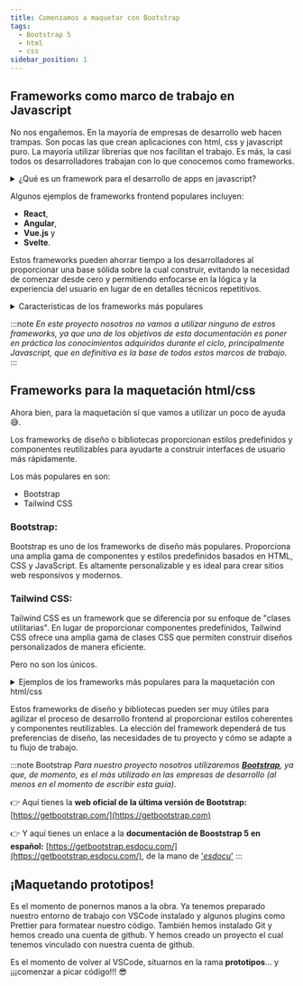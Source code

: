 ```yaml
---
title: Comenzamos a maquetar con Bootstrap
tags:
  - Bootstrap 5
  - html
  - css
sidebar_position: 1
---
```



## Frameworks como marco de trabajo en Javascript
No nos engañemos. En la mayoría de empresas de desarrollo web hacen trampas. Son pocas las que crean aplicaciones con html, css y javascript puro. La mayoría utilizar librerías que nos facilitan el trabajo. Es más, la casi todos os desarrolladores trabajan con lo que conocemos como frameworks.

<details>
<summary>¿Qué es un framework para el desarrollo de apps en javascript?</summary>
Un framework para el desarrollo frontend es una estructura o conjunto de herramientas predefinidas diseñadas para facilitar y agilizar la creación de interfaces de usuario interactivas y atractivas en aplicaciones web. 

Estos frameworks proporcionan una base sólida de código, patrones de diseño y **componentes reutilizables** que permiten a los desarrolladores construir interfaces de usuario de manera más eficiente y coherente.

Las características comunes de los frameworks de desarrollo frontend incluyen:

- Componentización: Los frameworks frontend generalmente promueven la creación de componentes reutilizables. Los componentes son piezas de interfaz de usuario autónomas y autocontenidas que pueden ser combinadas y reutilizadas en toda la aplicación.

- Gestión de estados: Muchos frameworks ofrecen soluciones para gestionar el estado de la aplicación, lo que permite manejar la lógica y la interacción de manera organizada y escalable.

- Enrutamiento: Los frameworks suelen proporcionar herramientas para administrar el enrutamiento en aplicaciones de una sola página (SPA) y asegurar que las diferentes partes de la interfaz de usuario se muestren correctamente en función de la URL actual.

- Interacción y dinamismo: Estos frameworks a menudo incluyen funcionalidades para manejar interacciones en tiempo real, animaciones y actualizaciones dinámicas en la interfaz de usuario.

- Compatibilidad con dispositivos: Muchos frameworks se centran en la creación de aplicaciones web receptivas que funcionen en una variedad de dispositivos y tamaños de pantalla.

- Optimización de rendimiento: Los frameworks suelen incorporar optimizaciones de rendimiento, como el uso de un Virtual DOM (en el caso de React) para reducir la cantidad de actualizaciones de la interfaz de usuario y mejorar la velocidad de respuesta.

- Herramientas de desarrollo: Muchos frameworks vienen con herramientas y utilidades que facilitan la depuración, la prueba y la optimización del código.

</details>

Algunos ejemplos de frameworks frontend populares incluyen:
- **React**, 
- **Angular**, 
- **Vue.js** y 
- **Svelte**. 

Estos frameworks pueden ahorrar tiempo a los desarrolladores al proporcionar una base sólida sobre la cual construir, evitando la necesidad de comenzar desde cero y permitiendo enfocarse en la lógica y la experiencia del usuario en lugar de en detalles técnicos repetitivos.

<details>
<summary>Características de los frameworks más populares</summary>

- Angular:
Desarrollado por Google, Angular es un framework frontend basado en TypeScript. Ofrece una estructura sólida para construir aplicaciones web complejas y dinámicas. Utiliza el enfoque de Componentes para desarrollar la interfaz de usuario y proporciona características como enrutamiento, gestión de estados y comunicación con servidores.

- React:
Creado por Facebook, React es un framework frontend basado en JavaScript. Se centra en la construcción de interfaces de usuario reactivas y componentes reutilizables. Utiliza un modelo de Virtual DOM para mejorar el rendimiento al actualizar solo las partes necesarias de la interfaz de usuario.

- Vue.js:
Vue.js es un framework frontend basado en JavaScript que se destaca por su enfoque progresivo y su facilidad de aprendizaje. Permite construir interfaces de usuario interactivas mediante el uso de componentes. Vue.js también ofrece opciones para enrutamiento, gestión de estados y complementos.

- Svelte:
Svelte es un framework frontend basado en JavaScript que se diferencia por su enfoque en la compilación. En lugar de interpretar el código en tiempo de ejecución, Svelte compila el código en JavaScript optimizado durante la construcción. Esto puede llevar a un rendimiento más rápido en comparación con otros frameworks.

</details>

:::note 
*En este proyecto nosotros no vamos a utilizar ninguno de estros frameworks, ya que uno de los objetivos de esta documentación es poner en práctica los conocimientos adquiridos durante el ciclo, principalmente Javascript, que en definitiva es la base de todos estos marcos de trabajo.*
:::

## Frameworks para la maquetación html/css
Ahora bien, para la maquetación sí que vamos a utilizar un poco de ayuda 😅.

Los frameworks de diseño o bibliotecas proporcionan estilos predefinidos y componentes reutilizables para ayudarte a construir interfaces de usuario más rápidamente. 

Los más populares en son: 
- Bootstrap
- Tailwind CSS

### Bootstrap:
Bootstrap es uno de los frameworks de diseño más populares. Proporciona una amplia gama de componentes y estilos predefinidos basados en HTML, CSS y JavaScript. Es altamente personalizable y es ideal para crear sitios web responsivos y modernos.

### Tailwind CSS:
Tailwind CSS es un framework que se diferencia por su enfoque de "clases utilitarias". En lugar de proporcionar componentes predefinidos, Tailwind CSS ofrece una amplia gama de clases CSS que permiten construir diseños personalizados de manera eficiente.

Pero no son los únicos. 

<details>
<summary>Ejemplos de los frameworks más populares para la maquetación con html/css</summary>

- Bootstrap:
Bootstrap es uno de los frameworks de diseño más populares. Proporciona una amplia gama de componentes y estilos predefinidos basados en HTML, CSS y JavaScript. Es altamente personalizable y es ideal para crear sitios web responsivos y modernos.

- Tailwind CSS:
Tailwind CSS es un framework que se diferencia por su enfoque de "clases utilitarias". En lugar de proporcionar componentes predefinidos, Tailwind CSS ofrece una amplia gama de clases CSS que permiten construir diseños personalizados de manera eficiente.

- Foundation:
Foundation es otro framework de diseño que ofrece componentes y estilos reutilizables para crear interfaces de usuario receptivas y atractivas. Viene con una variedad de plantillas y opciones de diseño que facilitan la creación de sitios web adaptables.

- Bulma:
Bulma es un framework CSS que se enfoca en ser simple y modular. Utiliza una estructura basada en clases CSS para crear diseños flexibles y receptivos. Bulma también es conocido por su estilo limpio y moderno.

- Semantic UI:
Semantic UI es un framework que se centra en la semántica y la claridad en el código. Proporciona una serie de componentes predefinidos que siguen convenciones semánticas, lo que facilita la creación de interfaces coherentes y fáciles de entender.

- Materialize CSS:
Materialize CSS está basado en los principios de diseño de Material Design de Google. Proporciona componentes y estilos que siguen estas directrices, lo que resulta en una apariencia moderna y coherente en las aplicaciones web.

- UIKit:
UIKit es un framework CSS que se enfoca en la creación de interfaces de usuario limpias y modernas. Proporciona una amplia gama de componentes y estilos, junto con una estructura modular que facilita la personalización.

</details>



Estos frameworks de diseño y bibliotecas pueden ser muy útiles para agilizar el proceso de desarrollo frontend al proporcionar estilos coherentes y componentes reutilizables. La elección del framework dependerá de tus preferencias de diseño, las necesidades de tu proyecto y cómo se adapte a tu flujo de trabajo. 

:::note Bootstrap
*Para nuestro proyecto nosotros utilizaremos **[Bootstrap](https://getbootstrap.com/)**, ya que, de momento, es el más utilizado en las empresas de desarrollo (al menos en el momento de escribir esta guía).*

👉 Aquí tienes la **web oficial de la última versión de Bootstrap:** [https://getbootstrap.com/](https://getbootstrap.com)

👉 Y aquí tienes un enlace a la **documentación de Booststrap 5 en español:** [https://getbootstrap.esdocu.com/](https://getbootstrap.esdocu.com/), de la mano de ['*esdocu*'](https://esdocu.com/) 
:::

## ¡Maquetando prototipos!

Es el momento de ponernos manos a la obra.
Ya tenemos preparado nuestro entorno de trabajo con VSCode instalado y algunos plugins como Prettier para formatear nuestro código.
También hemos instalado Git y hemos creado una cuenta de github.
Y hemos creado un proyecto el cual tenemos vinculado con nuestra cuenta de github.

Es el momento de volver al VSCode, situarnos en la rama **prototipos**... y ¡¡¡comenzar a picar código!!! 😎